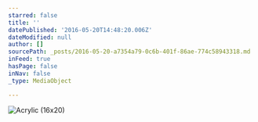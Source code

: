 ```yaml
---
starred: false
title: ''
datePublished: '2016-05-20T14:48:20.006Z'
dateModified: null
author: []
sourcePath: _posts/2016-05-20-a7354a79-0c6b-401f-86ae-774c58943318.md
inFeed: true
hasPage: false
inNav: false
_type: MediaObject

---
```

![Acrylic (16x20)](https://the-grid-user-content.s3-us-west-2.amazonaws.com/63564c39-7985-4b28-abee-1c10090723bb.jpg)